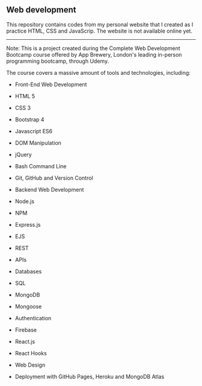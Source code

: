 Web development
------------

This repository contains codes from my personal website that I created as I practice HTML, CSS and JavaScrip.
The website is not available online yet.

-----

Note: This is a project created during the Complete Web Development Bootcamp course offered by App Brewery,
London's leading in-person programming bootcamp, through Udemy. 

The course covers a massive amount of tools and technologies, including:

* Front-End Web Development

* HTML 5

* CSS 3

* Bootstrap 4

* Javascript ES6

* DOM Manipulation

* jQuery
    
* Bash Command Line
    
* Git, GitHub and Version Control
    
* Backend Web Development
    
* Node.js
    
* NPM
    
* Express.js
    
* EJS
    
* REST
    
* APIs
    
* Databases
    
* SQL
    
* MongoDB
    
* Mongoose
    
* Authentication
    
* Firebase
    
* React.js
    
* React Hooks
    
* Web Design

* Deployment with GitHub Pages, Heroku and MongoDB Atlas

